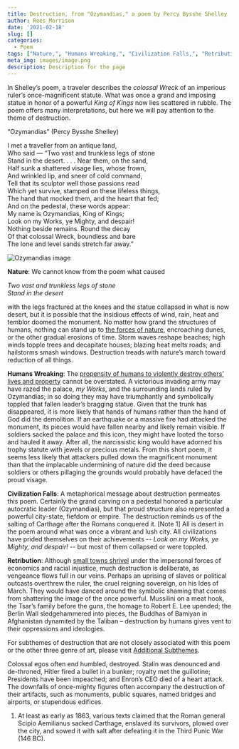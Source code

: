 ```yaml
---
title: Destruction, from "Ozymandias," a poem by Percy Bysshe Shelley
author: Rees Morrison
date: '2021-02-18'
slug: []
categories:
  - Poem
tags: ["Nature,", "Humans Wreaking,", "Civilization Falls,", "Retribution", ]
meta_img: images/image.png
description: Description for the page
---
```


In Shelley’s poem, a traveler describes the *colossal Wreck* of an imperious ruler’s once-magnificent statute.  What was once a grand and imposing statue in honor of a powerful *King of Kings* now lies scattered in rubble.  The poem offers many interpretations, but here we will pay attention to the theme of destruction. 

“Ozymandias” (Percy Bysshe Shelley)

I met a traveller from an antique land,  
Who said — “Two vast and trunkless legs of stone  
Stand in the desert. . . . Near them, on the sand,  
Half sunk a shattered visage lies, whose frown,  
And wrinkled lip, and sneer of cold command,  
Tell that its sculptor well those passions read  
Which yet survive, stamped on these lifeless things,  
The hand that mocked them, and the heart that fed;  
And on the pedestal, these words appear:  
My name is Ozymandias, King of Kings;  
Look on my Works, ye Mighty, and despair!  
Nothing beside remains. Round the decay  
Of that colossal Wreck, boundless and bare  
The lone and level sands stretch far away.”   


![Ozymandias image](/media/DestructionOzymandias.png)

**Nature**: We cannot know from the poem what caused 

*Two vast and trunkless legs of stone*  
*Stand in the desert*

with the legs fractured at the knees and the statue collapsed in what is now desert, but it is possible that the insidious effects of wind, rain, heat and temblor doomed the monument. No matter how grand the structures of humans, nothing can stand up to [the forces of nature](https://themesfromart.com/blog/2021-02-18-destruction-from-flood-at-port-marly-a-painting-by-alfred-sisley/destructionflood/), encroaching dunes, or the other gradual erosions of time. Storm waves reshape beaches; high winds topple trees and decapitate houses; blazing heat melts roads; and hailstorms smash windows.  Destruction treads with nature’s march toward reduction of all things.

**Humans Wreaking**:  The [propensity of humans to violently destroy others’ lives and property](https://themesfromart.com/blog/2021-02-18-destruction-saving-private-ryan-a-movie-by-steven-spielberg/destructionsaving/) cannot be overstated.  A victorious invading army may have razed the palace, *my Works*, and the surrounding lands ruled by Ozymandias; in so doing they may have triumphantly and symbolically toppled that fallen leader’s bragging statue.  Given that the trunk has disappeared, it is more likely that hands of humans rather than the hand of God did the demolition.  If an earthquake or a massive fire had attacked the monument, its pieces would have fallen nearby and likely remain visible.  If soldiers sacked the palace and this icon, they might have looted the torso and hauled it away.  After all, the narcissistic king would have adorned his trophy statute with jewels or precious metals. From this short poem, it seems less likely that attackers pulled down the magnificent monument than that the implacable undermining of nature did the deed because soldiers or others pillaging the grounds would probably have defaced the proud visage.

**Civilization Falls**: A metaphorical message about destruction permeates this poem. Certainly the grand carving on a pedestal honored a particular autocratic leader (Ozymandias), but that proud structure also represented a powerful city-state, fiefdom or empire.  The destruction reminds us of the salting of Carthage after the Romans conquered it. [Note 1]  All is desert in the poem around what was once a vibrant and lush city.  All civilizations have prided themselves on their achievements -- *Look on my Works, ye Mighty, and despair!* -- but most of them collapsed or were toppled.

**Retribution**:  Although [small towns shrivel](https://themesfromart.com/blog/2021-02-18-destruction-from-my-hometown-a-rock-ballad-by-bruce-springsteen/destructhometown/) under the impersonal forces of economics and racial injustice, much destruction is deliberate, as vengeance flows full in our veins. Perhaps an uprising of slaves or political outcasts overthrew the ruler, the cruel reigning sovereign, on his Ides of March. They would have danced around the symbolic shaming that comes from shattering the image of the once powerful.  Mussilini on a meat hook, the Tsar’s family before the guns, the homage to Robert E. Lee upended; the Berlin Wall sledgehammered into pieces, the Buddhas of Bamiyan in Afghanistan dynamited by the Taliban – destruction by humans gives vent to their oppressions and ideologies.


For subthemes of destruction that are not closely associated with this poem or the other three genre of art, please visit [Additional Subthemes](https://themesfromart.com/blog/2021-02-10-decisions-a-wider-angle-view/decisionswiderangle/).


Colossal egos often end humbled, destroyed.  Stalin was denounced and de-throned, Hitler fired a bullet in a bunker; royalty met the guillotine; Presidents have been impeached; and Enron’s CEO died of a heart attack.  The downfalls of once-mighty figures often accompany the destruction of their artifacts, such as monuments, public squares, named bridges and airports, or stupendous edifices. 


1.	At least as early as 1863, various texts claimed that the Roman general Scipio Aemilianus sacked Carthage, enslaved its survivors, plowed over the city, and sowed it with salt after defeating it in the Third Punic War (146 BC).
